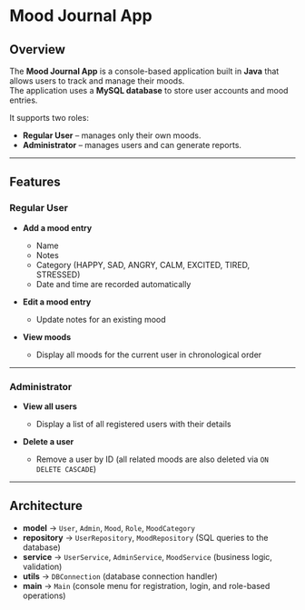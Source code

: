 # Mood Journal App

## Overview
The **Mood Journal App** is a console-based application built in **Java** that allows users to track and manage their moods.  
The application uses a **MySQL database** to store user accounts and mood entries.  

It supports two roles:
- **Regular User** – manages only their own moods.  
- **Administrator** – manages users and can generate reports.  

---

## Features

### Regular User
- **Add a mood entry**  
  - Name  
  - Notes  
  - Category (HAPPY, SAD, ANGRY, CALM, EXCITED, TIRED, STRESSED)  
  - Date and time are recorded automatically  

- **Edit a mood entry**  
  - Update notes for an existing mood  

- **View moods**  
  - Display all moods for the current user in chronological order  

---

### Administrator
- **View all users**  
  - Display a list of all registered users with their details  

- **Delete a user**  
  - Remove a user by ID (all related moods are also deleted via `ON DELETE CASCADE`)  

---

## Architecture

- **model** → `User`, `Admin`, `Mood`, `Role`, `MoodCategory`  
- **repository** → `UserRepository`, `MoodRepository` (SQL queries to the database)  
- **service** → `UserService`, `AdminService`, `MoodService` (business logic, validation)  
- **utils** → `DBConnection` (database connection handler)  
- **main** → `Main` (console menu for registration, login, and role-based operations)
